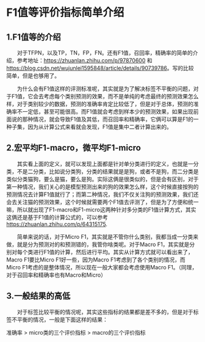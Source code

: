 # F1值等评价指标简单介绍


## 1.F1值等的介绍

&emsp;&emsp;对于TFPN，以及TP，TN，FP，FN。还有F1值，召回率，精确率的简单的介绍，参考地址：<a href='https://zhuanlan.zhihu.com/p/97870600' target="_blank">https://zhuanlan.zhihu.com/p/97870600</a> 和  <a href='https://blog.csdn.net/wujunlei1595848/article/details/90739786' target="_blank">https://blog.csdn.net/wujunlei1595848/article/details/90739786</a>。写的比较简单，但是也够用了。

&emsp;&emsp;为什么会有F1值这样的评测标准呢，其实就是为了解决标签不平衡的问题，对于F1值，它会去考虑每个类别预测的效果，而不是单纯的考虑最终的预测效果怎么样，对于类别较少的数据，预测的准确率肯定比较低了，但是对于总体，预测的准确率不一定低，甚至可能很高。而F1值就会考虑到样本少的预测效果，如果出现前面说的那种情况，就会导致F1值及其低，而召回率和精确率，它俩可以算是F1的一种子集，因为从计算公式来看就会发现，F1值是集中二者计算出来的。

## 2.宏平均F1-macro，微平均F1-micro

&emsp;&emsp;其实看上面的定义，就可以发现上面都是针对单分类进行的定义，也就是一分类，不是二分类，比如说分类狗，分类的结果就是是狗，或者不是狗，而二分类是类似分类猫狗，要么是猫，要么是狗。实际这俩是很类似的，但是会有区别，对于第一种情况，我们关心的是模型预测出来的狗的效果怎么样，这个时候直接按狗的预测情况去计算F1值就行了；而第二种情况，我们不仅关注狗的预测效果，我们还会去关注猫的预测效果，这个时候就需要两个F1值去评测了，但是为了方便和统一嘛，所以就出现了F1-macro和F1-micro这两种针对多分类的F1值计算方式，其实这俩还是基于F1值的计算公式的，可以参考<a href='https://zhuanlan.zhihu.com/p/64315175' target='_blank'>https://zhuanlan.zhihu.com/p/64315175</a>.

&emsp;&emsp;简单来说的话，对于Micro F1，其实就是不管你什么类别，我都当成一分类来做，就是分为预测对的和预测错的，我管你啥类呢。对于Macro F1，其实就是分别对每个类进行F1值的计算，然后进行平均。其实从计算方式就可以看出来了，Macro F1要比Micro F1好一些，因为Macro F1考虑到了各个类别的情况，而Micro F1考虑的是整体情况，所以现在一般大家都会考虑使用Macro F1。（同理，对于召回率和精确率也有Macro和Micro）


## 3.一般结果的高低

&emsp;&emsp;对于标签比较平衡的情况呢，其实这些指标的结果都是差不多的，但是对于标签不平衡的情况，一般是下面这样的结果：

准确率 > micro类的三个评价指标 > macro的三个评价指标

